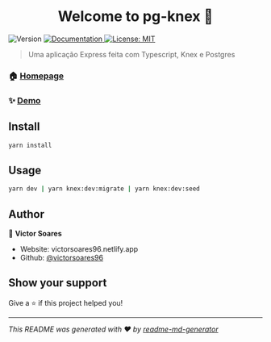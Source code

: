 <h1 align="center">Welcome to pg-knex 👋</h1>
<p>
  <img alt="Version" src="https://img.shields.io/badge/version-1.0.0-blue.svg?cacheSeconds=2592000" />
  <a href="https://github.com/victorsoares96/pg-knex" target="_blank">
    <img alt="Documentation" src="https://img.shields.io/badge/documentation-yes-brightgreen.svg" />
  </a>
  <a href="#" target="_blank">
    <img alt="License: MIT" src="https://img.shields.io/badge/License-MIT-yellow.svg" />
  </a>
</p>

> Uma aplicação Express feita com Typescript, Knex e Postgres

### 🏠 [Homepage](https://github.com/victorsoares96/pg-knex)

### ✨ [Demo](https://github.com/victorsoares96/pg-knex)

## Install

```sh
yarn install
```

## Usage

```sh
yarn dev | yarn knex:dev:migrate | yarn knex:dev:seed
```

## Author

👤 **Victor Soares**

* Website: victorsoares96.netlify.app
* Github: [@victorsoares96](https://github.com/victorsoares96)

## Show your support

Give a ⭐️ if this project helped you!

***
_This README was generated with ❤️ by [readme-md-generator](https://github.com/kefranabg/readme-md-generator)_